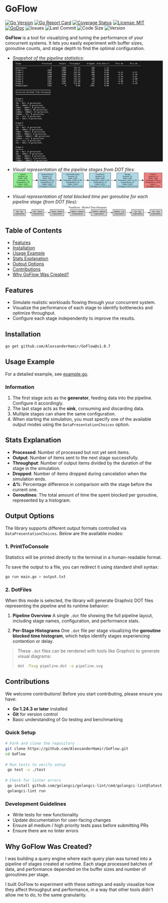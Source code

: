 # GoFlow


[![Go Version](https://img.shields.io/badge/Go-1.24%2B-blue)](https://golang.org)
[![Go Report Card](https://goreportcard.com/badge/github.com/AlexsanderHamir/GoFlow)](https://goreportcard.com/report/github.com/AlexsanderHamir/GoFlow)
[![Coverage Status](https://coveralls.io/repos/github/AlexsanderHamir/GoFlow/badge.png?branch=main)](https://coveralls.io/github/AlexsanderHamir/GenPool?branch=main)
[![License: MIT](https://img.shields.io/badge/License-MIT-yellow.svg)](https://opensource.org/licenses/MIT)
[![GoDoc](https://godoc.org/github.com/AlexsanderHamir/GoFlow?status.svg)](https://godoc.org/github.com/AlexsanderHamir/GoFlow/pkg/simulator)
![Issues](https://img.shields.io/github/issues/AlexsanderHamir/GoFlow)
![Last Commit](https://img.shields.io/github/last-commit/AlexsanderHamir/GoFlow)
![Code Size](https://img.shields.io/github/languages/code-size/AlexsanderHamir/GoFlow)
![Version](https://img.shields.io/github/v/tag/AlexsanderHamir/GoFlow?sort=semver)

**GoFlow** is a tool for visualizing and tuning the performance of your concurrent systems. It lets you easily experiment with buffer sizes, goroutine counts, and stage depth to find the optimal configuration.

- _Snapshot of the pipeline statistics:_
  ![Example Pipeline Visualization](example.png)

- _Visual representation of the pipeline stages from DOT files:_
  ![Pipeline Diagram](pipeline.svg)

- _Visual representation of total blocked time per goroutine for each pipeline stage (from DOT files):_
  ![Goroutine Diagram](fraud.svg)

## Table of Contents

- [Features](#features)
- [Installation](#installation)
- [Usage Example](#usage-example)
- [Stats Explanation](#stats-explanation)
- [Output Options](#output-options)
- [Contributions](#contributions)
- [Why GoFlow Was Created?](#why-goflow-was-created)

## Features

- Simulate realistic workloads flowing through your concurrent system.
- Visualize the performance of each stage to identify bottlenecks and optimize throughput.
- Configure each stage independently to improve the results.

## Installation

```sh
go get github.com/AlexsanderHamir/GoFlow@v1.0.7
```

## Usage Example

For a detailed example, see [example.go](code_example/example.go).

### Information

1. The first stage acts as the **generator**, feeding data into the pipeline. Configure it accordingly.
2. The last stage acts as the **sink**, consuming and discarding data.
3. Multiple stages can share the same configuration.
4. When starting the simulation, you must specify one of the available output modes using the `DataPresentationChoices` option.

## Stats Explanation

- **Processed**: Number of processed but not yet sent items.
- **Output**: Number of items sent to the next stage successfully.
- **Throughput**: Number of output items divided by the duration of the stage in the simulation.
- **Dropped**: Number of items dropped during cancelation when the simulation ends.
- **Δ%**: Percentage difference in comparison with the stage before the current one.
- **Goroutines**: The total amount of time the spent blocked per goroutine, represented by a histogram.

## Output Options

The library supports different output formats controlled via `DataPresentationChoices`. Below are the available modes:

### 1. **PrintToConsole**

Statistics will be printed directly to the terminal in a human-readable format.

To save the output to a file, you can redirect it using standard shell syntax:

```bash
go run main.go > output.txt
```

### 2. **DotFiles**

When this mode is selected, the library will generate Graphviz DOT files representing the pipeline and its runtime behavior:

1. **Pipeline Overview**
   A single `.dot` file showing the full pipeline layout, including stage names, configuration, and performance stats.

2. **Per-Stage Histograms**
   One `.dot` file per stage visualizing the **goroutine blocked time histogram**, which helps identify stages experiencing contention or delay.

> These `.dot` files can be rendered with tools like Graphviz to generate visual diagrams:
>
> ```bash
> dot -Tsvg pipeline.dot -o pipeline.svg
> ```

## Contributions

We welcome contributions! Before you start contributing, please ensure you have:

- **Go 1.24.3 or later** installed
- **Git** for version control
- Basic understanding of Go testing and benchmarking

### Quick Setup

```bash
# Fork and clone the repository
git clone https://github.com/AlexsanderHamir/GoFlow.git
cd GoFlow

# Run tests to verify setup
 go test -v ./test

# Check for linter errors
 go install github.com/golangci/golangci-lint/cmd/golangci-lint@latest
 golangci-lint run
```

### Development Guidelines

- Write tests for new functionality
- Update documentation for user-facing changes
- Ensure all medium / high priority tests pass before submitting PRs
- Ensure there are no linter errors

## Why GoFlow Was Created?

I was building a query engine where each query plan was turned into a pipeline of stages created at runtime. Each stage processed batches of data, and performance depended on the buffer sizes and number of goroutines per stage.

I built GoFlow to experiment with these settings and easily visualize how they affect throughput and performance, in a way that other tools didn't allow me to do, to the same granularity.
